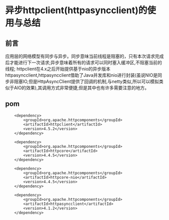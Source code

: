# 异步httpclient(httpasyncclient)的使用与总结
## 前言
应用层的网络模型有同步与异步。同步意味当前线程是阻塞的，只有本次请求完成后才能进行下一次请求;异步意味着所有的请求可以同时塞入缓冲区,不阻塞当前的线程;
httpclient在4.x之后开始提供基于nio的异步版本httpasyncclient,httpasyncclient借助了Java并发库和nio进行封装(虽说NIO是同步非阻塞IO,但是HttpAsyncClient提供了回调的机制,与netty类似,所以可以模拟类似于AIO的效果),其调用方式非常便捷,但是其中也有许多需要注意的地方。

## pom

        <dependency>  
            <groupId>org.apache.httpcomponents</groupId>  
            <artifactId>httpclient</artifactId>  
            <version>4.5.2</version>  
        </dependency>  

        <dependency>  
            <groupId>org.apache.httpcomponents</groupId>  
            <artifactId>httpcore</artifactId>  
            <version>4.4.5</version>  
        </dependency>  

        <dependency>  
            <groupId>org.apache.httpcomponents</groupId>
            <artifactId>httpcore-nio</artifactId>
            <version>4.4.5</version>
        </dependency>  

        <dependency>  
            <groupId>org.apache.httpcomponents</groupId>  
            <artifactId>httpasyncclient</artifactId>  
            <version>4.1.2</version>  
        </dependency>
